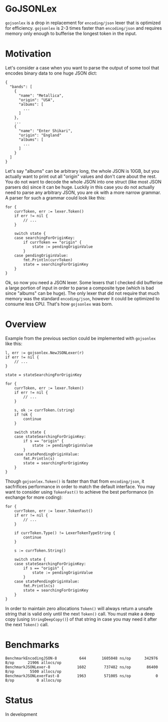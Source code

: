 # GoJSONLex

`gojsonlex` is a drop in replacement for `encoding/json` lexer that is optimized for efficiency. `gojsonlex` is 2-3 times faster than `encoding/json` and requires memory only enough to bufferise the longest token in the input.

# Motivation

Let's consider a case when you want to parse the output of some tool that encodes binary data to one huge JSON dict:
```
{
  "bands": [
    {
      "name": "Metallica",
      "origin": "USA",
      "albums": [
        ...
      ]
    },
    ...
    {
      "name": "Enter Shikari",
      "origin": "England"
      "albums": [
        ...
      ]
    }
  ]
}
```

Let's say "albums" can be arbitrary long, the whole JSON is 10GB, but you actually want to print out all "origin" values and don't care about the rest. You do not want to decode the whole JSON into one struct (like most JSON parsers do) since it can be huge. Luckily in this case you do not actually need to parse any arbitrary JSON, you are ok with a more narrow grammar. A parser for such a grammar could look like this:

```
for {
	currToken, err := lexer.Token()
	if err != nil {
		// ...
	}

	switch state {
	case searchingForOriginKey:
		if currToken == "origin" {
			state := pendingOriginValue
		}
	case pendingOriginValue:
		fmt.Println(currToken)
		state = searchingForOriginKey
	}
}
```

Ok, so now you need a JSON lexer. Some lexers that I checked did bufferise a large portion of input in order to parse a composite type (which is bad since "albums" can be huge). The only lexer that did not require that much memory was the standard `encoding/json`, however it could be optimized to consume less CPU. That's how `gojsonlex` was born.

# Overview

Example from the previous section could be implemented with `gojsonlex` like this:
```
l, err := gojsonlex.NewJSONLexer(r)
if err != nil {
	// ...
}

state = stateSearchingForOriginKey

for {
	currToken, err := lexer.Token()
	if err != nil {
		// ...
	}
	
	s, ok := currToken.(string)
	if !ok {
		continue
	}

	switch state {
	case stateSearchingForOriginKey:
		if s == "origin" {
			state := pendingOriginValue
		}
	case statePendingOriginValue:
		fmt.Println(s)
		state = searchingForOriginKey
	}
}
```

Though `gojsonlex.Token()` is faster than that from `encoding/json`, it sacfrifices performance in order to match the default interface. You may want to consider using `TokenFast()` to achieve the best performance (in exchange for more coding):
```
for {
	currToken, err := lexer.TokenFast()
	if err != nil {
		// ...
	}
	
	if currToken.Type() != LexerTokenTypeString {
		continue
	}
	
	s := currToken.String()

	switch state {
	case stateSearchingForOriginKey:
		if s == "origin" {
			state := pendingOriginValue
		}
	case statePendingOriginValue:
		fmt.Println(s)
		state = searchingForOriginKey
	}
}
```

In order to maintain zero allocations `Token()` will always return a unsafe string that is valid only until the next `Token()` call. You must make a deep copy (using `StringDeepCopy()`) of that string in case you may need it after the next `Token()` call.

# Benchmarks
```
BenchmarkEncodingJSON-8    	     644	   1605048 ns/op	  342976 B/op	   21906 allocs/op
BenchmarkJSONLexer-8       	    1602	    737482 ns/op	   86400 B/op	    5500 allocs/op
BenchmarkJSONLexerFast-8   	    1963	    571005 ns/op	       0 B/op	       0 allocs/op
```

# Status

In development
